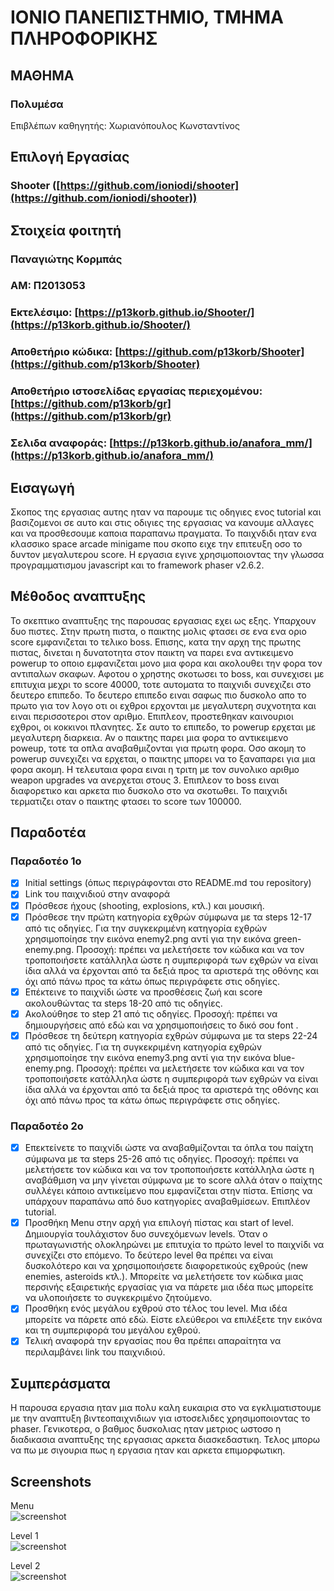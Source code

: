 # ΙΟΝΙΟ ΠΑΝΕΠΙΣΤΗΜΙΟ, ΤΜΗΜΑ ΠΛΗΡΟΦΟΡΙΚΗΣ 

## ΜΑΘΗΜΑ
### Πολυμέσα  
Επιβλέπων καθηγητής: Χωριανόπουλος Κωνσταντίνος  

## Επιλογή Εργασίας   
### Shooter ([https://github.com/ioniodi/shooter](https://github.com/ioniodi/shooter))
## Στοιχεία φοιτητή  
### Παναγιώτης Κορμπάς  
### ΑΜ: Π2013053  
### Εκτελέσιμο: [https://p13korb.github.io/Shooter/](https://p13korb.github.io/Shooter/)  
### Αποθετήριο κώδικα: [https://github.com/p13korb/Shooter](https://github.com/p13korb/Shooter)  
### Αποθετήριο ιστοσελίδας εργασίας περιεχομένου: [https://github.com/p13korb/gr](https://github.com/p13korb/gr)  
### Σελιδα αναφοράς: [https://p13korb.github.io/anafora_mm/](https://p13korb.github.io/anafora_mm/)

## Εισαγωγή  
Σκοπος της εργασιας αυτης ηταν να παρουμε τις οδηγιες ενος tutorial και βασιζομενοι σε αυτο και στις οδιγιες της εργασιας να κανουμε αλλαγες και να προσθεσουμε καποια παραπανω πραγματα. Το παιχνδιδι ηταν ενα κλασσικο space arcade minigame που σκοπο ειχε την επιτευξη οσο το δυντον μεγαλυτερου score. Η εργασια εγινε χρησιμοποιοντας την γλωσσα προγραμματισμου javascript και το framework phaser v2.6.2.

## Μέθοδος αναπτυξης  
Το σκεπτικο αναπτυξης της παρουσας εργασιας εχει ως εξης. Υπαρχουν δυο πιστες. Στην πρωτη πιστα, ο παικτης μολις φτασει σε ενα ενα οριο score εμφανιζεται το τελικο boss. Επισης, κατα την αρχη της πρωτης πιστας, δινεται η δυνατοτητα στον παικτη να παρει ενα αντικειμενο powerup το οποιο εμφανιζεται μονο μια φορα και ακολουθει την φορα τον αντιπαλων σκαφων. Αφοτου ο χρηστης σκοτωσει το boss, και συνεχισει με επιτυχια μεχρι το score 40000, τοτε αυτοματα το παιχνιδι συνεχιζει στο δευτερο επιπεδο. Το δευτερο επιπεδο ειναι σαφως πιο δυσκολο απο το πρωτο για τον λογο οτι οι εχθροι ερχονται με μεγαλυτερη συχνοτητα και ειναι περισσοτεροι στον αριθμο. Επιπλεον, προστεθηκαν καινουριοι εχθροι, οι κοκκινοι πλανητες. Σε αυτο το επιπεδο, το powerup ερχεται με μεγαλυτερη διαρκεια. Αν ο παικτης παρει μια φορα το αντικειμενο poweup, τοτε τα οπλα αναβαθμιζονται για πρωτη φορα. Οσο ακομη το powerup συνεχιζει να ερχεται, o παικτης μπορει να το ξαναπαρει για μια φορα ακομη. Η τελευταια φορα ειναι η τριτη με τον συνολικο αριθμο weapon upgrades να ανερχεται στους 3. Επιπλεον το boss ειναι διαφορετικο και αρκετα πιο δυσκολο στο να σκοτωθει. Το παιχνιδι τερματιζει οταν ο παικτης φτασει το score των 100000.

## Παραδοτέα
### Παραδοτέο 1ο  
- [x] Initial settings (όπως περιγράφονται στο README.md του repository)
- [x] Link του παιχνιδιού στην αναφορά
- [x] Πρόσθεσε ήχους (shooting, explosions, κτλ.) και μουσική.
- [x] Πρόσθεσε την πρώτη κατηγορία εχθρών σύμφωνα με τα steps 12-17 από τις οδηγίες. Για την συγκεκριμένη κατηγορία εχθρών χρησιμοποίησε την εικόνα enemy2.png αντί για την εικόνα green-enemy.png. Προσοχή: πρέπει να μελετήσετε τον κώδικα και να τον τροποποιήσετε κατάλληλα ώστε η συμπεριφορά των εχθρών να είναι ίδια αλλά να έρχονται από τα δεξιά προς τα αριστερά της οθόνης και όχι από πάνω προς τα κάτω όπως περιγράφετε στις οδηγίες.
- [x] Επέκτεινε το παιχνίδι ώστε να προσθέσεις ζωή και score ακολουθώντας τα steps 18-20 από τις οδηγίες.
- [x] Ακολούθησε το step 21 από τις οδηγίες. Προσοχή: πρέπει να δημιουργήσεις από εδώ και να χρησιμοποιήσεις το δικό σου font .
- [x] Πρόσθεσε τη δεύτερη κατηγορία εχθρών σύμφωνα με τα steps 22-24 από τις οδηγίες. Για τη συγκεκριμένη κατηγορία εχθρών χρησιμοποίησε την εικόνα enemy3.png αντί για την εικόνα blue-enemy.png. Προσοχή: πρέπει να μελετήσετε τον κώδικα και να τον τροποποιήσετε κατάλληλα ώστε η συμπεριφορά των εχθρών να είναι ίδια αλλά να έρχονται από τα δεξιά προς τα αριστερά της οθόνης και όχι από πάνω προς τα κάτω όπως περιγράφετε στις οδηγίες.
### Παραδοτέο 2ο  
- [x] Επεκτείνετε το παιχνίδι ώστε να αναβαθμίζονται τα όπλα του παίχτη σύμφωνα με τα steps 25-26 από τις οδηγίες. Προσοχή: πρέπει να μελετήσετε τον κώδικα και να τον τροποποιήσετε κατάλληλα ώστε η αναβάθμιση να μην γίνεται σύμφωνα με το score αλλά όταν ο παίχτης συλλέγει κάποιο αντικείμενο που εμφανίζεται στην πίστα. Επίσης να υπάρχουν παραπάνω από δυο κατηγορίες αναβαθμίσεων. Επιπλέον tutorial.
- [x] Προσθήκη Μenu στην αρχή για επιλογή πίστας και start of level. Δημιουργία τουλάχιστον δυο συνεχόμενων levels. Όταν ο πρωταγωνιστής ολοκληρώνει με επιτυχία το πρώτο level το παιχνίδι να συνεχίζει στο επόμενο. Το δεύτερο level θα πρέπει να είναι δυσκολότερο και να χρησιμοποιήσετε διαφορετικούς εχθρούς (new enemies, asteroids κτλ.). Μπορείτε να μελετήσετε τον κώδικα μιας περσινής εξαιρετικής εργασίας για να πάρετε μια ιδέα πως μπορείτε να υλοποιήσετε το συγκεκριμένο ζητούμενο.
- [x] Προσθήκη ενός μεγάλου εχθρού στο τέλος του level. Μια ιδέα μπορείτε να πάρετε από εδώ. Είστε ελεύθεροι να επιλέξετε την εικόνα και τη συμπεριφορά του μεγάλου εχθρού.
- [x] Τελική αναφορά την εργασίας που θα πρέπει απαραίτητα να περιλαμβάνει link του παιχνιδιού.  

## Συμπεράσματα  
Η παρουσα εργασια ηταν μια πολυ καλη ευκαιρια στο να εγκλιματιστουμε με την αναπτυξη βιντεοπαιχνιδιων για ιστοσελιδες χρησιμοποιοντας το phaser. Γενικοτερα, ο βαθμος δυσκολιας ηταν μετριος ωστοσο η διαδικασια αναπτυξης της εργασιας αρκετα διασκεδαστικη. Τελος μπορω να πω με σιγουρια πως η εργασια ηταν και αρκετα επιμορφωτικη.

## Screenshots

Menu  
![screenshot](https://raw.githubusercontent.com/p13korb/mm/2013053/projects/2013053/menu.png)  

Level 1  
![screenshot](https://raw.githubusercontent.com/p13korb/mm/2013053/projects/2013053/level1.png)  

Level 2  
![screenshot](https://raw.githubusercontent.com/p13korb/mm/2013053/projects/2013053/level2.png)
